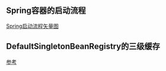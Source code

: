 ## Spring容器的启动流程
[Spring启动流程矢量图](spring-demo/src/main/resources/Spring容器启动过程.svg)

## DefaultSingletonBeanRegistry的三级缓存
[参考](https://cloud.tencent.com/developer/article/1497692)

